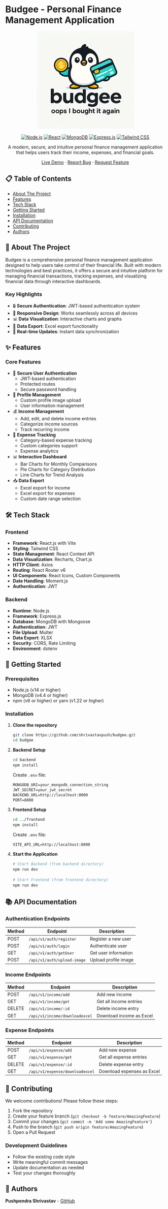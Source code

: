 # Budgee - Personal Finance Management Application

<div align="center">

![Budgee Logo](budgee.png)

[![Node.js](https://img.shields.io/badge/Node.js-43853D?style=for-the-badge&logo=node.js&logoColor=white)](https://nodejs.org/)
[![React](https://img.shields.io/badge/React-20232A?style=for-the-badge&logo=react&logoColor=61DAFB)](https://reactjs.org/)
[![MongoDB](https://img.shields.io/badge/MongoDB-4EA94B?style=for-the-badge&logo=mongodb&logoColor=white)](https://www.mongodb.com/)
[![Express.js](https://img.shields.io/badge/Express.js-404D59?style=for-the-badge)](https://expressjs.com/)
[![Tailwind CSS](https://img.shields.io/badge/Tailwind_CSS-38B2AC?style=for-the-badge&logo=tailwind-css&logoColor=white)](https://tailwindcss.com/)

A modern, secure, and intuitive personal finance management application that helps users track their income, expenses, and financial goals.

[Live Demo](https://budgee-rho.vercel.app) · [Report Bug](https://github.com/shrivastavpush/budgee/issues) · [Request Feature](https://github.com/shrivastavpush/budgee/issues)

</div>

## 📋 Table of Contents

- [About The Project](#-about-the-project)
- [Features](#-features)
- [Tech Stack](#-tech-stack)
- [Getting Started](#-getting-started)
- [Installation](#-installation)
- [API Documentation](#-api-documentation)
- [Contributing](#-contributing)
- [Authors](#-authors)

## 🎯 About The Project

Budgee is a comprehensive personal finance management application designed to help users take control of their financial life. Built with modern technologies and best practices, it offers a secure and intuitive platform for managing financial transactions, tracking expenses, and visualizing financial data through interactive dashboards.

### Key Highlights

- 🔒 **Secure Authentication**: JWT-based authentication system
- 📱 **Responsive Design**: Works seamlessly across all devices
- 📊 **Data Visualization**: Interactive charts and graphs
- 💾 **Data Export**: Excel export functionality
- 🔄 **Real-time Updates**: Instant data synchronization

## ✨ Features

### Core Features

- 🔐 **Secure User Authentication**
  - JWT-based authentication
  - Protected routes
  - Secure password handling
- 👤 **Profile Management**
  - Custom profile image upload
  - User information management
- 💰 **Income Management**
  - Add, edit, and delete income entries
  - Categorize income sources
  - Track recurring income
- 💸 **Expense Tracking**
  - Category-based expense tracking
  - Custom categories support
  - Expense analytics
- 📊 **Interactive Dashboard**
  - Bar Charts for Monthly Comparisons
  - Pie Charts for Category Distribution
  - Line Charts for Trend Analysis
- 📥 **Data Export**
  - Excel export for income
  - Excel export for expenses
  - Custom date range selection

## 🛠️ Tech Stack

### Frontend

- **Framework**: React.js with Vite
- **Styling**: Tailwind CSS
- **State Management**: React Context API
- **Data Visualization**: Recharts, Chart.js
- **HTTP Client**: Axios
- **Routing**: React Router v6
- **UI Components**: React Icons, Custom Components
- **Date Handling**: Moment.js
- **Authentication**: JWT

### Backend

- **Runtime**: Node.js
- **Framework**: Express.js
- **Database**: MongoDB with Mongoose
- **Authentication**: JWT
- **File Upload**: Multer
- **Data Export**: XLSX
- **Security**: CORS, Rate Limiting
- **Environment**: dotenv

## 🚀 Getting Started

### Prerequisites

- Node.js (v14 or higher)
- MongoDB (v4.4 or higher)
- npm (v6 or higher) or yarn (v1.22 or higher)

### Installation

1. **Clone the repository**

   ```bash
   git clone https://github.com/shrivastavpush/budgee.git
   cd budgee
   ```

2. **Backend Setup**

   ```bash
   cd backend
   npm install
   ```

   Create `.env` file:

   ```
   MONGODB_URI=your_mongodb_connection_string
   JWT_SECRET=your_jwt_secret
   BACKEND_URL=http://localhost:8000
   PORT=8000
   ```

3. **Frontend Setup**

   ```bash
   cd ../frontend
   npm install
   ```

   Create `.env` file:

   ```
   VITE_API_URL=http://localhost:8000
   ```

4. **Start the Application**

   ```bash
   # Start Backend (from backend directory)
   npm run dev

   # Start Frontend (from frontend directory)
   npm run dev
   ```

## 📚 API Documentation

### Authentication Endpoints

| Method | Endpoint                    | Description          |
| ------ | --------------------------- | -------------------- |
| POST   | `/api/v1/auth/register`     | Register a new user  |
| POST   | `/api/v1/auth/login`        | Authenticate user    |
| GET    | `/api/v1/auth/getUser`      | Get user information |
| POST   | `/api/v1/auth/upload-image` | Upload profile image |

### Income Endpoints

| Method | Endpoint                       | Description              |
| ------ | ------------------------------ | ------------------------ |
| POST   | `/api/v1/income/add`           | Add new income           |
| GET    | `/api/v1/income/get`           | Get all income entries   |
| DELETE | `/api/v1/income/:id`           | Delete income entry      |
| GET    | `/api/v1/income/downloadexcel` | Download income as Excel |

### Expense Endpoints

| Method | Endpoint                        | Description                |
| ------ | ------------------------------- | -------------------------- |
| POST   | `/api/v1/expense/add`           | Add new expense            |
| GET    | `/api/v1/expense/get`           | Get all expense entries    |
| DELETE | `/api/v1/expense/:id`           | Delete expense entry       |
| GET    | `/api/v1/expense/downloadexcel` | Download expenses as Excel |

## 🤝 Contributing

We welcome contributions! Please follow these steps:

1. Fork the repository
2. Create your feature branch (`git checkout -b feature/AmazingFeature`)
3. Commit your changes (`git commit -m 'Add some AmazingFeature'`)
4. Push to the branch (`git push origin feature/AmazingFeature`)
5. Open a Pull Request

### Development Guidelines

- Follow the existing code style
- Write meaningful commit messages
- Update documentation as needed
- Test your changes thoroughly

## 👥 Authors

**Pushpendra Shrivastav** - [GitHub](https://github.com/shrivastavpush)
